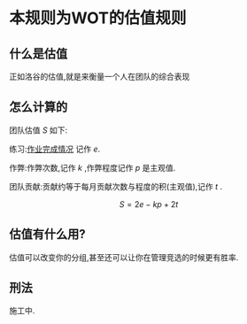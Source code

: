 # 本规则为WOT的估值规则

## 什么是估值

正如洛谷的估值,就是来衡量一个人在团队的综合表现

## 怎么计算的

团队估值 $S$ 如下:

练习:[作业完成情况](https://www.luogu.com.cn/training/296236) 记作 $e$.

作弊:作弊次数,记作 $k$ ,作弊程度记作 $p$ 是主观值.

团队贡献:贡献约等于每月贡献次数与程度的积(主观值),记作 $t$ .

$$S=2e-kp+2t$$

## 估值有什么用?

估值可以改变你的分组,甚至还可以让你在管理竞选的时候更有胜率.

## 刑法

施工中.

